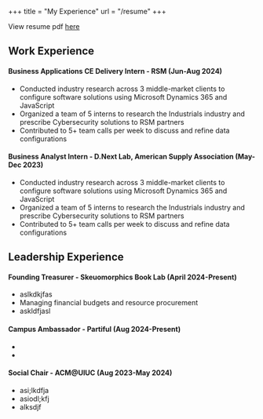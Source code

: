 +++ 
title = "My Experience" 
url = "/resume"
+++

View resume pdf [here](https://drive.google.com/file/d/1nox7xuQv70vCVkICgjMkkAjXCQxgbz0J/view?usp=sharing)

## Work Experience

#### Business Applications CE Delivery Intern - RSM (Jun-Aug 2024)
- Conducted industry research across 3 middle-market clients to configure software solutions using Microsoft Dynamics 365 and
JavaScript
- Organized a team of 5 interns to research the Industrials industry and prescribe Cybersecurity solutions to RSM partners
- Contributed to 5+ team calls per week to discuss and refine data configurations

#### Business Analyst Intern - D.Next Lab, American Supply Association (May-Dec 2023)
- Conducted industry research across 3 middle-market clients to configure software solutions using Microsoft Dynamics 365 and
JavaScript
- Organized a team of 5 interns to research the Industrials industry and prescribe Cybersecurity solutions to RSM partners
- Contributed to 5+ team calls per week to discuss and refine data configurations

## Leadership Experience

#### Founding Treasurer - Skeuomorphics Book Lab (April 2024-Present)
- aslkdkjfas
- Managing financial budgets and resource procurement
- askldfjasl 

#### Campus Ambassador - Partiful (Aug 2024-Present)
- 
-

#### Social Chair - ACM@UIUC (Aug 2023-May 2024)
- asi;lkdfja
- asiodl;kfj
- alksdjf


##
